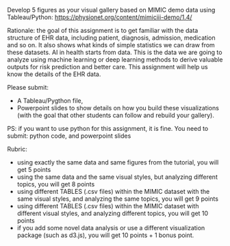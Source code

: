Develop 5 figures as your visual gallery based on MIMIC demo data using Tableau/Python: https://physionet.org/content/mimiciii-demo/1.4/

Rationale: the goal of this assignment is to get familiar with the data structure of EHR data, including patient, diagnosis, admission, medication and so on. It also shows what kinds of simple statistics we can draw from these datasets. AI in health starts from data. This is the data we are going to analyze using machine learning or deep learning methods to derive valuable outputs for risk prediction and better care. This assignment will help us know the details of the EHR data.

Please submit:

- A Tableau/Pygthon file,
- Powerpoint slides to show details on how you build these visualizations (with the goal that other students can follow and rebuild your gallery).

PS: if you want to use python for this assignment, it is fine. You need to submit: python code, and powerpoint slides

Rubric:

- using exactly the same data and same figures from the tutorial, you will get 5 points
- using the same data and the same visual styles, but analyzing different topics, you will get 8 points
- using different TABLES (.csv files) within the MIMIC dataset with the same visual styles, and analyzing the same topics, you will get 9 points
- using different TABLES (.csv files) within the MIMIC dataset with different visual styles, and analyzing different topics, you will get 10 points
- if you add some novel data analysis or use a different visualization package (such as d3.js), you will get 10 points + 1 bonus point.
